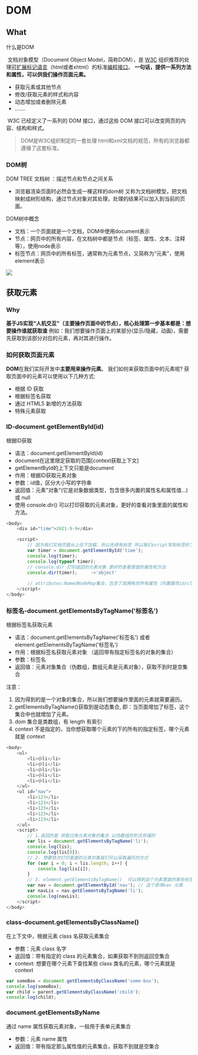 # DOM
## What
什么是DOM

​	文档对象模型（Document Object Model，简称DOM），是 [W3C](https://baike.baidu.com/item/W3C) 组织推荐的处理[可扩展标记语言](https://baike.baidu.com/item/%E5%8F%AF%E6%89%A9%E5%B1%95%E7%BD%AE%E6%A0%87%E8%AF%AD%E8%A8%80)（html或者xhtml）的标准[编程接口](https://baike.baidu.com/item/%E7%BC%96%E7%A8%8B%E6%8E%A5%E5%8F%A3)。
**一句话，提供一系列方法和属性，可以供我们操作页面元素。**
- 获取元素或其他节点
- 修改/获取元素的样式和内容
- 动态增加或者删除元素
- .......


​	W3C 已经定义了一系列的 DOM 接口，通过这些 DOM 接口可以改变网页的内容、结构和样式。

> DOM是W3C组织制定的一套处理 html和xml文档的规范，所有的浏览器都遵循了这套标准。

### DOM树
DOM TREE   文档树 ：描述节点和节点之间关系
- 浏览器渲染页面时必然会生成一棵这样的dom树
又称为文档树模型，把文档映射成树形结构，通过节点对象对其处理，处理的结果可以加入到当前的页面。

DOM树中概念
- 文档：一个页面就是一个文档，DOM中使用document表示
- 节点：网页中的所有内容，在文档树中都是节点（标签、属性、文本、注释等），使用node表示
- 标签节点：网页中的所有标签，通常称为元素节点，又简称为“元素”，使用element表示

![](https://hcx-blog-images.oss-cn-chengdu.aliyuncs.com/images/domtree.png)

## 获取元素
### Why
**基于JS实现“人机交互”（主要操作页面中的节点），核心处理第一步基本都是：想要操作谁就获取谁**
例如：我们想要操作页面上的某部分(显示/隐藏，动画)，需要先获取到该部分对应的元素，再对其进行操作。

### 如何获取页面元素
**DOM**在我们实际开发中**主要用来操作元素**。
我们如何来获取页面中的元素呢? 
获取页面中的元素可以使用以下几种方式: 
- 根据 ID 获取 
- 根据标签名获取 
- 通过 HTML5 新增的方法获取 
- 特殊元素获取


### ID-document.getElementById(id)
根据ID获取
- 语法：document.getElementById(id)
- document在这里限定获取的范围[context获取上下文]
- getElementById的上下文只能是document
- 作用：根据ID获取元素对象
- 参数：id值，区分大小写的字符串
- 返回值：元素"对象"(它是对象数据类型，包含很多内置的属性名和属性值...) 或 null
- 使用 console.dir() 可以打印获取的元素对象，更好的查看对象里面的属性和方法。

```js
<body>
    <div id="time">2021-9-9</div>

    <script>
        // 因为我们文档页面从上往下加载，所以先得有标签 所以我们script写到标签的下面
        var timer = document.getElementById('time');
        console.log(timer);
        console.log(typeof timer);
        // console.dir 打印返回的元素对象 更好的查看里面的属性和方法
        console.dir(timer); 	->'object'
		
		// attributes:NamedNodeMap集合，包含了其拥有的所有属性（内置属性id/class，以及自定义属性my-index）
    </script>
</body>
```

### 标签名-document.getElementsByTagName('标签名')
根据标签名获取元素
- 语法：document.getElementsByTagName('标签名') 或者 element.getElementsByTagName('标签名') 
- 作用：根据标签名获取元素对象 （返回带有指定标签名的对象的集合）
- 参数：标签名
- 返回值：元素对象集合（伪数组，数组元素是元素对象），获取不到时是空集合


注意：
1. 因为得到的是一个对象的集合，所以我们想要操作里面的元素就需要遍历。
2. getElementsByTagName()获取到是动态集合, 即：当页面增加了标签，这个集合中也就增加了元素。
3. dom 集合是类数组，有 length 有索引
4. context 不是指定的，当你想获取哪个元素的下的所有的指定标签，哪个元素就是 context
```js
<body>
    <ul>
        <li>小li</li>
        <li>小li</li>
        <li>小li</li>
        <li>小li</li>
        <li>小li</li>
    </ul>
    <ul id="nav">
        <li>123</li>
        <li>123</li>
        <li>123</li>
        <li>123</li>
        <li>123</li>
    </ul>
    <script>
        // 1.返回的是 获取过来元素对象的集合 以伪数组的形式存储的
        var lis = document.getElementsByTagName('li');
        console.log(lis);
        console.log(lis[0]);
        // 2. 想要依次打印里面的元素对象我们可以采取遍历的方式
        for (var i = 0; i < lis.length; i++) {
            console.log(lis[i]);
        }
        // 3. element.getElementsByTagName()  可以得到这个元素里面的某些标签
        var nav = document.getElementById('nav'); // 这个获得nav 元素
        var navLis = nav.getElementsByTagName('li');
        console.log(navLis);
    </script>
</body>
```

### class-document.getElementsByClassName() 
在上下文中，根据元素 class 名获取元素集合
- 参数：元素 class 名字
- 返回值：带有指定的 class 的元素集合，如果获取不到则返回空集合
- context: 想要在哪个元素下查找某些 class 类名的元素，哪个元素就是 context
```js
var someBox = document.getElementsByClassName('some-box');
console.log(someBox);
var child = parent.getElementsByClassName('child');
console.log(child);
```

### document.getElementsByName
通过 name 属性获取元素对象，一般用于表单元素集合
- 参数：元素 name 属性
- 返回值：带有指定那么属性值的元素集合，获取不到就是空集合